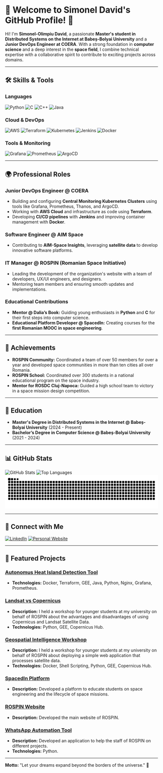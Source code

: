 # 🌌 Welcome to Simonel David's GitHub Profile! 🌌       


Hi! I'm **Simonel-Olimpiu David**, a passionate **Master's student in Distributed Systems on the Internet at Babeș-Bolyai University** and a **Junior DevOps Engineer at COERA**. With a strong foundation in **computer science** and a deep interest in the **space field**, I combine technical expertise with a collaborative spirit to contribute to exciting projects across domains.

---

## 🛠️ Skills & Tools

### Languages
![Python](https://img.shields.io/badge/-Python-3776AB?logo=python&logoColor=white&style=flat-square)
![C](https://img.shields.io/badge/-C-A8B9CC?logo=c&logoColor=white&style=flat-square)
![C++](https://img.shields.io/badge/-C++-00599C?logo=cplusplus&logoColor=white&style=flat-square)
![Java](https://img.shields.io/badge/-Java-007396?logo=java&logoColor=white&style=flat-square)

### Cloud & DevOps
![AWS](https://img.shields.io/badge/-AWS-232F3E?logo=amazonaws&logoColor=white&style=flat-square)
![Terraform](https://img.shields.io/badge/-Terraform-623CE4?logo=terraform&logoColor=white&style=flat-square)
![Kubernetes](https://img.shields.io/badge/-Kubernetes-326CE5?logo=kubernetes&logoColor=white&style=flat-square)
![Jenkins](https://img.shields.io/badge/-Jenkins-D24939?logo=jenkins&logoColor=white&style=flat-square)
![Docker](https://img.shields.io/badge/-Docker-2496ED?logo=docker&logoColor=white&style=flat-square)

### Tools & Monitoring
![Grafana](https://img.shields.io/badge/-Grafana-F46800?logo=grafana&logoColor=white&style=flat-square)
![Prometheus](https://img.shields.io/badge/-Prometheus-E6522C?logo=prometheus&logoColor=white&style=flat-square)
![ArgoCD](https://img.shields.io/badge/-ArgoCD-F80000?logo=argo&logoColor=white&style=flat-square)

---

## 🌍 Professional Roles

### **Junior DevOps Engineer @ COERA**
- Building and configuring **Central Monitoring Kubernetes Clusters** using tools like Grafana, Prometheus, Thanos, and ArgoCD.
- Working with **AWS Cloud** and infrastructure as code using **Terraform**.
- Developing **CI/CD pipelines** with **Jenkins** and improving container management with **Docker**.

### **Software Engineer @ AIM Space**
- Contributing to **AIM-Space Insights**, leveraging **satellite data** to develop innovative software platforms.

### **IT Manager @ ROSPIN (Romanian Space Initiative)**
- Leading the development of the organization's website with a team of developers, UX/UI engineers, and designers.
- Mentoring team members and ensuring smooth updates and implementations.

### **Educational Contributions**
- **Mentor @ Dalia’s Book:** Guiding young enthusiasts in **Python** and **C** for their first steps into computer science.
- **Educational Platform Developer @ SpacedIn:** Creating courses for the **first Romanian MOOC in space engineering**.

---

## 🌟 Achievements
- **ROSPIN Community:** Coordinated a team of over 50 members for over a year and developed space communities in more than ten cities all over Romania.
- **ROSPIN School:** Coordinated over 300 students in a national educational program on the space industry.
- **Mentor for ROSDC Cluj-Napoca:** Guided a high school team to victory in a space mission design competition.

---

## 🌱 Education
- **Master's Degree in Distributed Systems in the Internet @ Babeș-Bolyai University** (2024 - Present)
- **Bachelor’s Degree in Computer Science @ Babeș-Bolyai University** (2021 - 2024)

---

## 📊 GitHub Stats
![GitHub Stats](https://github-readme-stats.vercel.app/api?username=simoneldavid&show_icons=true&theme=radical)
![Top Languages](https://github-readme-stats.vercel.app/api/top-langs/?username=simoneldavid&layout=compact&theme=radical)
![GitHub Contribution Snake](https://github.com/simoneldavid/simoneldavid/blob/output/github-contribution-grid-snake.svg)

---

## 🌌 Connect with Me
[![LinkedIn](https://img.shields.io/badge/-LinkedIn-0077B5?logo=linkedin&logoColor=white&style=flat-square)](https://www.linkedin.com/in/simoneldavid/)
[![Personal Website](https://img.shields.io/badge/-Personal%20Website-FF5722?logo=googlechrome&logoColor=white&style=flat-square)](https://simoneldavid.github.io/Personal-website)

---

## 🚀 Featured Projects
### [Autonomus Heat Island Detection Tool](https://github.com/SimonelDavid/HeatIslands)
- **Technologies:** Docker, Terraform, GEE, Java, Python, Nginx, Grafana, Prometheus.

### [Landsat vs Copernicus](https://github.com/Romanian-Space-Initiative/Landsat-vs-Copernicus)
- **Description:** I held a workshop for younger students at my university on behalf of ROSPIN about the advantages and disadvantages of using Copernicus and Landsat Satellite Data.
- **Technologies:** Python, GEE, Copernicus Hub.

### [Geospatial Intelligence Workshop](https://github.com/Romanian-Space-Initiative/Geospatial-Intelligence-Workshop)
- **Description:** I held a workshop for younger students at my university on behalf of ROSPIN about deploying a simple web application that processes satellite data.
- **Technologies:** Docker, Shell Scripting, Python, GEE, Copernicus Hub.

### [SpacedIn Platform](https://spacedin.getlearnworlds.com/)
- **Description:** Developed a platform to educate students on space engineering and the lifecycle of space missions.

### [ROSPIN Website](https://rospin.org/)
- **Description:** Developed the main website of ROSPIN.

### [WhatsApp Automation Tool](https://github.com/SimonelDavid/WhatsAppMessageAutomation)
- **Description:** Developed an application to help the staff of ROSPIN on different projects.
- **Technologies:** Python.

---

**Motto:** "Let your dreams expand beyond the borders of the universe." 🚀
